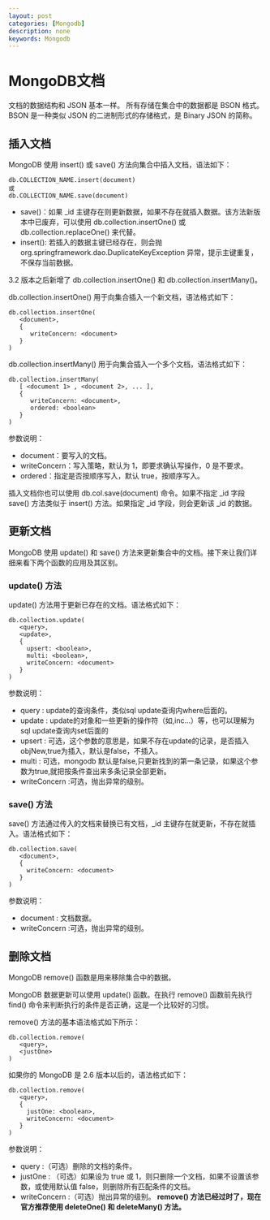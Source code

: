 ```yaml
---
layout: post
categories: [Mongodb]
description: none
keywords: Mongodb
---
```

# MongoDB文档
文档的数据结构和 JSON 基本一样。 所有存储在集合中的数据都是 BSON 格式。 BSON 是一种类似 JSON 的二进制形式的存储格式，是 Binary JSON 的简称。

## 插入文档
MongoDB 使用 insert() 或 save() 方法向集合中插入文档，语法如下：
```text
db.COLLECTION_NAME.insert(document)
或
db.COLLECTION_NAME.save(document)
```
- save()：如果 _id 主键存在则更新数据，如果不存在就插入数据。该方法新版本中已废弃，可以使用 db.collection.insertOne() 或 db.collection.replaceOne() 来代替。
- insert(): 若插入的数据主键已经存在，则会抛 org.springframework.dao.DuplicateKeyException 异常，提示主键重复，不保存当前数据。

3.2 版本之后新增了 db.collection.insertOne() 和 db.collection.insertMany()。

db.collection.insertOne() 用于向集合插入一个新文档，语法格式如下：
```text
db.collection.insertOne(
   <document>,
   {
      writeConcern: <document>
   }
)
```

db.collection.insertMany() 用于向集合插入一个多个文档，语法格式如下：
```text
db.collection.insertMany(
   [ <document 1> , <document 2>, ... ],
   {
      writeConcern: <document>,
      ordered: <boolean>
   }
)
```
参数说明：
- document：要写入的文档。
- writeConcern：写入策略，默认为 1，即要求确认写操作，0 是不要求。
- ordered：指定是否按顺序写入，默认 true，按顺序写入。

插入文档你也可以使用 db.col.save(document) 命令。如果不指定 _id 字段 save() 方法类似于 insert() 方法。如果指定 _id 字段，则会更新该 _id 的数据。

## 更新文档
MongoDB 使用 update() 和 save() 方法来更新集合中的文档。接下来让我们详细来看下两个函数的应用及其区别。

### update() 方法
update() 方法用于更新已存在的文档。语法格式如下：

```text
db.collection.update(
   <query>,
   <update>,
   {
     upsert: <boolean>,
     multi: <boolean>,
     writeConcern: <document>
   }
)
```
参数说明：
- query : update的查询条件，类似sql update查询内where后面的。
- update : update的对象和一些更新的操作符（如$,$inc...）等，也可以理解为sql update查询内set后面的
- upsert : 可选，这个参数的意思是，如果不存在update的记录，是否插入objNew,true为插入，默认是false，不插入。
- multi : 可选，mongodb 默认是false,只更新找到的第一条记录，如果这个参数为true,就把按条件查出来多条记录全部更新。
- writeConcern :可选，抛出异常的级别。

### save() 方法
save() 方法通过传入的文档来替换已有文档，_id 主键存在就更新，不存在就插入。语法格式如下：
```text
db.collection.save(
   <document>,
   {
     writeConcern: <document>
   }
)
```
参数说明：
- document : 文档数据。
- writeConcern :可选，抛出异常的级别。

## 删除文档
MongoDB remove() 函数是用来移除集合中的数据。

MongoDB 数据更新可以使用 update() 函数。在执行 remove() 函数前先执行 find() 命令来判断执行的条件是否正确，这是一个比较好的习惯。

remove() 方法的基本语法格式如下所示：
```text
db.collection.remove(
   <query>,
   <justOne>
)
```
如果你的 MongoDB 是 2.6 版本以后的，语法格式如下：
```text
db.collection.remove(
   <query>,
   {
     justOne: <boolean>,
     writeConcern: <document>
   }
)
```
参数说明：
- query :（可选）删除的文档的条件。
- justOne : （可选）如果设为 true 或 1，则只删除一个文档，如果不设置该参数，或使用默认值 false，则删除所有匹配条件的文档。
- writeConcern :（可选）抛出异常的级别。
**remove() 方法已经过时了，现在官方推荐使用 deleteOne() 和 deleteMany() 方法。**